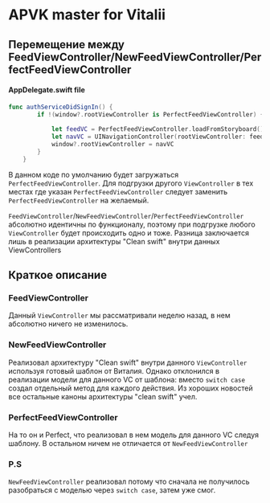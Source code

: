 # APVK master for Vitalii

## Перемещение между FeedViewController/NewFeedViewController/PerfectFeedViewController

#### AppDelegate.swift file
```swift
func authServiceDidSignIn() {
        if !(window?.rootViewController is PerfectFeedViewController) {
            
            let feedVC = PerfectFeedViewController.loadFromStoryboard()
            let navVC = UINavigationController(rootViewController: feedVC)
            window?.rootViewController = navVC
        }
    }
```
В данном коде по умолчанию будет загружаться `PerfectFeedViewController`. Для подгрузки другого `ViewController` в тех местах где указан `PerfectFeedViewController` следует заменить `PerfectFeedViewController` на желаемый.

`FeedViewController`/`NewFeedViewController`/`PerfectFeedViewController` абсолютно идентичны по функционалу, поэтому при подгрузке любого `ViewController` будет происходить одно и тоже. Разница заключается лишь в реализации архитектуры "Clean swift" внутри данных ViewControllers

## Краткое описание

### FeedViewController
Данный `ViewController` мы рассматривали неделю назад, в нем абсолютно ничего не изменилось.

### NewFeedViewController

 Реализовал архитектуру "Clean swift" внутри данного `ViewController` используя готовый шаблон от Виталия. 
 Однако отклонился в реализации модели для данного VC от шаблона: вместо `switch case` создал отдельный метод для каждого действия. 
 Из хороших новостей все остальные каноны архитектуры "clean swift" учел.
 
 ### PerfectFeedViewController
 
 На то он и Perfect, что реализовал в нем модель для данного VC следуя шаблону. В остальном ничем не отличается от `NewFeedViewController`
 
 ### P.S
 `NewFeedViewController` реализовал потому что сначала не получилось разобраться с моделью через `switch case`, затем уже смог.
 
